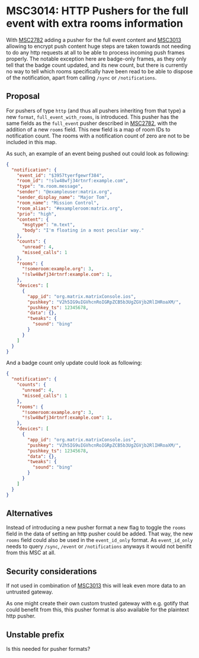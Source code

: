 # MSC3014: HTTP Pushers for the full event with extra rooms information

With [MSC2782](https://github.com/matrix-org/matrix-doc/pull/2782) adding a pusher for the full event
content and [MSC3013](https://github.com/matrix-org/matrix-doc/pull/3013) allowing to encrypt push
content huge steps are taken towards not needing to do any http requests at all to be able to process
incoming push frames properly. The notable exception here are badge-only frames, as they only tell
that the badge count updated, and its new count, but there is currently no way to tell which rooms
specifically have been read to be able to dispose of the notification, apart from calling `/sync` or
`/notifications`.

## Proposal

For pushers of type `http` (and thus all pushers inheriting from that type) a new `format`,
`full_event_with_rooms`, is introduced. This pusher has the same fields as the `full_event` pusher
described in [MSC2782](https://github.com/matrix-org/matrix-doc/pull/2782), with the addition of a
new `rooms` field. This new field is a map of room IDs to notification count. The rooms with a
notification count of zero are not to be included in this map.

As such, an example of an event being pushed out could look as following:

```json
{
  "notification": {
    "event_id": "$3957tyerfgewrf384",
    "room_id": "!slw48wfj34rtnrf:example.com",
    "type": "m.room.message",
    "sender": "@exampleuser:matrix.org",
    "sender_display_name": "Major Tom",
    "room_name": "Mission Control",
    "room_alias": "#exampleroom:matrix.org",
    "prio": "high",
    "content": {
      "msgtype": "m.text",
      "body": "I'm floating in a most peculiar way."
    },
    "counts": {
      "unread": 4,
      "missed_calls": 1
    },
    "rooms": {
      "!someroom:example.org": 3,
      "!slw48wfj34rtnrf:example.com": 1,
    },
    "devices": [
      {
        "app_id": "org.matrix.matrixConsole.ios",
        "pushkey": "V2h5IG9uIGVhcnRoIGRpZCB5b3UgZGVjb2RlIHRoaXM/",
        "pushkey_ts": 12345678,
        "data": {},
        "tweaks": {
          "sound": "bing"
        }
      }
    ]
  }
}
```

And a badge count only update could look as following:

```json
{
  "notification": {
    "counts": {
      "unread": 4,
      "missed_calls": 1
    },
    "rooms": {
      "!someroom:example.org": 3,
      "!slw48wfj34rtnrf:example.com": 1,
    },
    "devices": [
      {
        "app_id": "org.matrix.matrixConsole.ios",
        "pushkey": "V2h5IG9uIGVhcnRoIGRpZCB5b3UgZGVjb2RlIHRoaXM/",
        "pushkey_ts": 12345678,
        "data": {},
        "tweaks": {
          "sound": "bing"
        }
      }
    ]
  }
}
```

## Alternatives

Instead of introducing a new pusher format a new flag to toggle the `rooms` field in the data of setting
an http pusher could be added. That way, the new `rooms` field could also be used in the `event_id_only`
format. As `event_id_only` needs to query `/sync`, `/event` or `/notifications` anyways it would not
benifit from this MSC at all.

## Security considerations

If not used in combination of [MSC3013](https://github.com/matrix-org/matrix-doc/pull/3013) this will
leak even more data to an untrusted gateway.

As one might create their own custom trusted gateway with e.g. gotify that could benefit from this,
this pusher format is also available for the plaintext http pusher.

## Unstable prefix

Is this needed for pusher formats?
